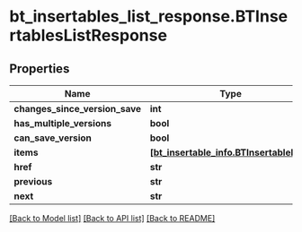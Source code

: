 # bt_insertables_list_response.BTInsertablesListResponse

## Properties
Name | Type | Description | Notes
------------ | ------------- | ------------- | -------------
**changes_since_version_save** | **int** |  | [optional] 
**has_multiple_versions** | **bool** |  | [optional] 
**can_save_version** | **bool** |  | [optional] 
**items** | [**[bt_insertable_info.BTInsertableInfo]**](BTInsertableInfo.md) |  | [optional] 
**href** | **str** |  | [optional] 
**previous** | **str** |  | [optional] 
**next** | **str** |  | [optional] 

[[Back to Model list]](../README.md#documentation-for-models) [[Back to API list]](../README.md#documentation-for-api-endpoints) [[Back to README]](../README.md)


